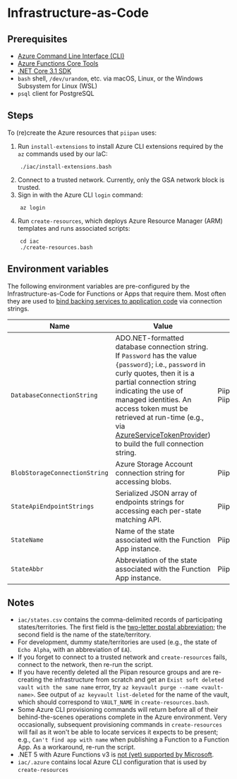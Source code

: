 # Infrastructure-as-Code

## Prerequisites
- [Azure Command Line Interface (CLI)](https://docs.microsoft.com/en-us/cli/azure/install-azure-cli)
- [Azure Functions Core Tools](https://docs.microsoft.com/en-us/azure/azure-functions/functions-run-local)
- [.NET Core 3.1 SDK](https://dotnet.microsoft.com/download)
- `bash` shell, `/dev/urandom`, etc. via macOS, Linux, or the Windows Subsystem for Linux (WSL) 
- `psql` client for PostgreSQL

## Steps
To (re)create the Azure resources that `piipan` uses:
1. Run `install-extensions` to install Azure CLI extensions required by the `az` commands used by our IaC:
```
    ./iac/install-extensions.bash
```
2. Connect to a trusted network. Currently, only the GSA network block is trusted.
3. Sign in with the Azure CLI `login` command:
```
    az login
```
4. Run `create-resources`, which deploys Azure Resource Manager (ARM) templates and runs associated scripts:
```
    cd iac
    ./create-resources.bash
```

## Environment variables

The following environment variables are pre-configured by the Infrastructure-as-Code for Functions or Apps that require them. Most often they are used to [bind backing services to application code](https://12factor.net/backing-services) via connection strings.

| Name | Value | Used by |
|---|---|---|
| `DatabaseConnectionString` | ADO.NET-formatted database connection string. If `Password` has the value `{password}`; i.e., `password` in curly quotes, then it is a partial connection string indicating the use of managed identities. An access token must be retrieved at run-time (e.g., via [AzureServiceTokenProvider](https://docs.microsoft.com/en-us/dotnet/api/overview/azure/service-to-service-authentication)) to build the full connection string.  | Piipan.Etl, Piipan.Match.State |
| `BlobStorageConnectionString` | Azure Storage Account connection string for accessing blobs. | Piipan.Etl |
| `StateApiEndpointStrings` | Serialized JSON array of endpoints strings for accessing each per-state matching API. | Piipan.Match.Orchestrator |
| `StateName` | Name of the state associated with the Function App instance. | Piipan.Match.State |
| `StateAbbr` | Abbreviation of the state associated with the Function App instance. | Piipan.Match.State |

## Notes
- `iac/states.csv` contains the comma-delimited records of participating states/territories. The first field is the [two-letter postal abbreviation](https://pe.usps.com/text/pub28/28apb.htm); the second field is the name of the state/territory.
- For development, dummy state/territories are used (e.g., the state of `Echo Alpha`, with an abbreviation of `EA`).
- If you forget to connect to a trusted network and `create-resources` fails, connect to the network, then re-run the script.
- If you have recently deleted all the Piipan resource groups and are re-creating the infrastructure from scratch and get an `Exist soft deleted vault with the same name` error, try `az keyvault purge --name <vault-name>`. See output of `az keyvault list-deleted` for the name of the vault, which should correspond to `VAULT_NAME` in `create-resources.bash`.
- Some Azure CLI provisioning commands will return before all of their behind-the-scenes operations complete in the Azure environment. Very occasionally, subsequent provisioning commands in `create-resources` will fail as it won't be able to locate services it expects to be present; e.g., `Can't find app with name` when publishing a Function to a Function App. As a workaround, re-run the script.
- .NET 5 with Azure Functions v3 is [not (yet) supported by Microsoft](https://github.com/Azure/azure-functions-host/issues/6674).
- `iac/.azure` contains local Azure CLI configuration that is used by `create-resources`
